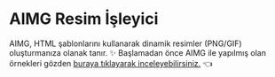 # AIMG Resim İşleyici
AIMG, HTML şablonlarını kullanarak dinamik resimler (PNG/GIF) oluşturmanıza olanak tanır. ✨
Başlamadan önce AIMG ile yapılmış olan örnekleri gözden [buraya tıklayarak inceleyebilirsiniz.](/ornekler) 👈